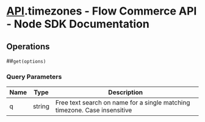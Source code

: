 # [API](README.md).timezones - Flow Commerce API - Node SDK Documentation

## Operations

##`get(options)`


### Query Parameters

| Name  | Type | Description |
| ---- | ---- | ---- |
| q | string | Free text search on name for a single matching timezone. Case insensitive |

